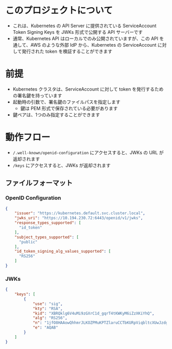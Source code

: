 # このプロジェクトについて
- これは、Kubernetes の API Server に提供されている ServiceAccount Token Signing Keys を JWKs 形式で公開する API サーバーです
- 通常、Kubernetes API はローカルでのみ公開されていますが、この API を通して、AWS のような外部 IdP から、Kubernetes の ServiceAccount に対して発行された token を検証することができます

# 前提
- Kubernetes クラスタは、ServiceAccount に対して token を発行するための署名鍵を持っています
- 起動時の引数で、署名鍵のファイルパスを指定します
  - 鍵は PEM 形式で保存されている必要があります
- 鍵ペアは、1つのみ指定することができます

# 動作フロー
- `/.well-known/openid-configuration` にアクセスすると、JWKs の URL が返却されます
- `/keys` にアクセスすると、JWKs が返却されます

## ファイルフォーマット
### OpenID Configuration
```json
{
    "issuer": "https://kubernetes.default.svc.cluster.local",
    "jwks_uri": "https://10.194.230.72:6443/openid/v1/jwks",
    "response_types_supported": [
      "id_token"
    ],
    "subject_types_supported": [
      "public"
    ],
    "id_token_signing_alg_values_supported": [
      "RS256"
    ]
}
```

### JWKs
```json
{
    "keys": [
        {
            "use": "sig",
            "kty": "RSA",
            "kid": "XBRQklg6V4uMi9zGXrC1d_gqrT4tKWKyM6iZzXKiYhQ",
            "alg": "RS256",
            "n": "1jfO8HAAowQhhmrJLKOZPMuKPTZlaruCCTbKURpViqbltcXUwJzdgkgobu5yi3H_I4l9aqCvyjzNnEiP3oux3l6oP49D-5VBoS7PuifP8ZCV6fO8_4O-2h9rbwh1TaGfSIAoJw3CydF4DWAdN4rqyaDL82suX2HOAmDgZs8Lz7eBeQS2ztE9Lhh-YGfsMwIskd_3rvzbFZrY7L_rDYh-W0Zsvt-7twlQwjqoudC7gQMILe6zEP8MB3MmQKhd1ZPeqD8esbMYcwO2409SSxxHg48t_j3Uh1bCS08kFRMOgybk0luLzwx6sqruUUrf9OgEPyZCiFZB8nWlGUC7IqA4aQ",
            "e": "AQAB"
        }
    ]
}
```
